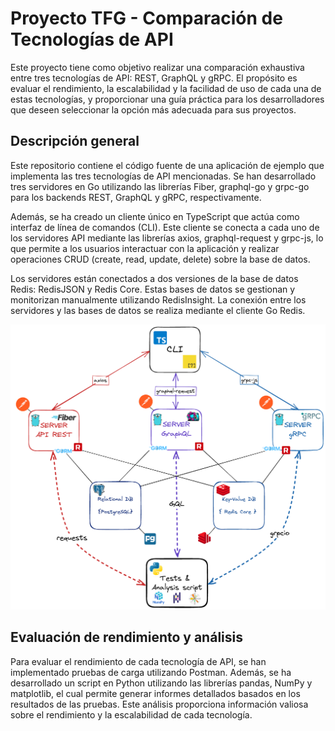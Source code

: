 # Proyecto TFG - Comparación de Tecnologías de API

Este proyecto tiene como objetivo realizar una comparación exhaustiva entre tres tecnologías de API: REST, GraphQL y gRPC. El propósito es evaluar el rendimiento, la escalabilidad y la facilidad de uso de cada una de estas tecnologías, y proporcionar una guía práctica para los desarrolladores que deseen seleccionar la opción más adecuada para sus proyectos.

## Descripción general

Este repositorio contiene el código fuente de una aplicación de ejemplo que implementa las tres tecnologías de API mencionadas. Se han desarrollado tres servidores en Go utilizando las librerías Fiber, graphql-go y grpc-go para los backends REST, GraphQL y gRPC, respectivamente.

Además, se ha creado un cliente único en TypeScript que actúa como interfaz de línea de comandos (CLI). Este cliente se conecta a cada uno de los servidores API mediante las librerías axios, graphql-request y grpc-js, lo que permite a los usuarios interactuar con la aplicación y realizar operaciones CRUD (create, read, update, delete) sobre la base de datos.

Los servidores están conectados a dos versiones de la base de datos Redis: RedisJSON y Redis Core. Estas bases de datos se gestionan y monitorizan manualmente utilizando RedisInsight. La conexión entre los servidores y las bases de datos se realiza mediante el cliente Go Redis.

![architecture](/assets/diagrams/Architecture.png)

## Evaluación de rendimiento y análisis

Para evaluar el rendimiento de cada tecnología de API, se han implementado pruebas de carga utilizando Postman. Además, se ha desarrollado un script en Python utilizando las librerías pandas, NumPy y matplotlib, el cual permite generar informes detallados basados en los resultados de las pruebas. Este análisis proporciona información valiosa sobre el rendimiento y la escalabilidad de cada tecnología.
